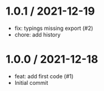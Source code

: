 
1.0.1 / 2021-12-19
==================

  * fix: typings missing export (#2)
  * chore: add history

1.0.0 / 2021-12-18
==================

  * feat: add first code (#1)
  * Initial commit
